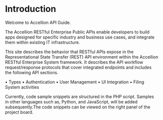 # Introduction

Welcome to Accellion API Guide.

The Accellion RESTful Enterprise Public APIs enable developers to build apps designed for specific industry and business use cases, and integrate them within existing IT infrastructure.

This site describes the behavior that RESTful APIs expose in the Representational State Transfer (REST) API environment within the Accellion RESTful Enterprise System framework. It describes the API workflow request/response protocols that cover integrated endpoints and includes the following API sections. 

•	Types
•	Authentication 
•	User Management
•	UI Integration
•	Filing System activities 

Currently, code sample snippets are structured in the PHP script. Samples in other languages such as, Python, and JavaScript, will be added subsequently.The code snippets can be viewed on the right panel of the project board.



